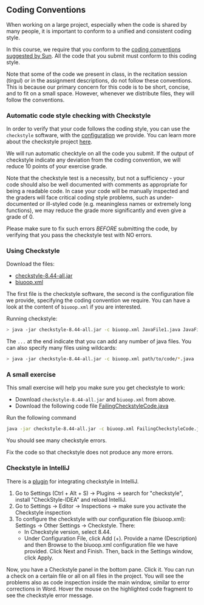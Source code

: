 ## Coding Conventions

When working on a large project, especially when the code is shared by many people, it is important to conform to a unified and consistent coding style.

In this course, we require that you conform to the [coding conventions suggested by Sun](http://www.oracle.com/technetwork/java/codeconventions-150003.pdf).
All the code that you submit must conform to this coding style.

Note that some of the code we present in class, in the recitation session (tirgul) or in the assignment descriptions, do not follow these conventions.
This is because our primary concern for this code is to be short, concise, and to fit on a small space.  However, whenever we distribute files, they will follow the conventions.

### Automatic code style checking with Checkstyle

In order to verify that your code follows the coding style, you can use the `checkstyle` software, with the [configuration](data/checkstyle/biuoop.xml) we provide.
You can learn more about the checkstyle project [here](http://checkstyle.sourceforge.net/).

We will run automatic checktyle on all the code you submit. 
If the output of checkstyle indicate any deviation from the coding convention, 
we will reduce 10 points of your exercise grade. 

Note that the checkstyle test is a necessity, but not a sufficiency - 
your code should also be well documented with comments as appropriate for being a readable code. 
In case your code will be manually inspected and the graders will face
critical coding style problems, such as under-documented or ill-styled code (e.g. meaningless names or 
extremely long functions), we may reduce the grade more significantly and even give a grade of 0.  

Please make sure to fix such errors *BEFORE* submitting the code, by verifying that you pass 
the checkstyle test with NO errors.



### Using Checkstyle

Download the files:
* [checkstyle-8.44-all.jar](data/checkstyle/checkstyle-8.44-all.jar) 
* [biuoop.xml](data/checkstyle/biuoop.xml)

The first file is the checkstyle software, the second is the configuration file we provide, specifying the coding convention we require.
You can have a look at the content of `biuoop.xml` if you are interested.

Running checkstyle:
```bash
> java -jar checkstyle-8.44-all.jar -c biuoop.xml JavaFile1.java JavaFile2.java ...
```

The `...` at the end indicate that you can add any number of java files. You can also specify many files using wildcards:

```bash
> java -jar checkstyle-8.44-all.jar -c biuoop.xml path/to/code/*.java
```

### A small exercise

This small exercise will help you make sure you get checkstyle to work:

* Download `checkstyle-8.44-all.jar` and `biuoop.xml` from above.
* Download the following code file [FailingCheckstyleCode.java](data/checkstyle/FailingCheckstyleCode.java)

Run the following command
```bash
java -jar checkstyle-8.44-all.jar -c biuoop.xml FailingCheckstyleCode.java
```

You should see many checkstyle errors.

Fix the code so that checkstyle does not produce any more errors.

### Checkstyle in IntelliJ
There is a [plugin](https://plugins.jetbrains.com/plugin/1065-checkstyle-idea) for integrating checkstyle in IntelliJ.
1. Go to Settings (Ctrl + Alt + S) -> Plugins -> search for "checkstyle", install "CheckStyle-IDEA" and reload IntelliJ.
2. Go to Settings -> Editor -> Inspections -> make sure you activate the Checkstyle inspection
3. To configure the checkstyle with our configuration file (biuoop.xml): Settings -> Other Settings -> Checkstyle. There:
    - In Checkstyle version, select 8.44.
    - Under Configuration File, click Add (+). 
    Provide a name (Description) and then Browse to the biuoop.xml configuration file we have provided. 
    Click Next and Finish. Then, back in the Settings window, click Apply. 

Now, you have a Checkstyle panel in the bottom pane.
Click it. You can run a check on a certain file or all on all files in the project. 
You will see the problems also as code inspection inside the main window, 
similar to error corrections in Word. 
Hover the mouse on the highlighted code fragment to see the checkstyle error message.